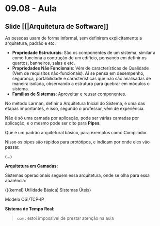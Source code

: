 # 09.08 - Aula

## Slide [[|Arquitetura de Software]]

As pessoas usam de forma informal, sem definirem explicitamente a arquitetura, padrão e etc.

- **Propriedade Estruturais**: São os componentes de um sistema, similar a como funciona a contrução de um edifício, pensando em definir os quartos, banheiros, salas e etc.
- **Propriedades Não Funcionais**: Vêm de características de Qualidade (Vem de requisitos não-funcionais). Ai se pensa em desempenho, segurança, portabilidade e características que não são analisadas de maneira isolada, observando a estrutura para quebrar em módulos o sistema.
- **Famílias de Sistemas**: Aproveitar e reusar componentes.

No método Larman, definir a Arquitetura Inicial do Sistema, é uma das etapas importantes, e isso, segundo o professor, vêm de experiência. 

Não é só uma camada por aplicação, pode ser várias camadas por aplicação, e o mesmo pode ser dito para **Pipes**.

Que é um padrão arquitetural básico, para exemplos como Compilador.

Nisso os pipes são rápidos para protótipos, e indicam por onde eles vão passar.

(...)

**Arquitetura em Camadas**:

Sistemas operacionais seguem essa arquitetura, onde se olha para essa aparência:

(((kernel) Utilidade Básica) Sistemas Úteis)

Modelo OSI/TCP-IP

**Sistema de Tempo Real**:

> *`com`* : estoi impossivel de prestar atenção na aula
